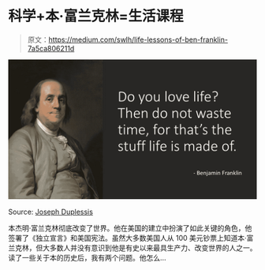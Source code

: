 # 科学+本·富兰克林=生活课程

> 原文：<https://medium.com/swlh/life-lessons-of-ben-franklin-7a5ca806211d>

![](img/09c1dc95351c049073a67db89e5000fa.png)

Source: [Joseph Duplessis](https://en.wikipedia.org/wiki/en:Joseph_Duplessis)

本杰明·富兰克林彻底改变了世界。他在美国的建立中扮演了如此关键的角色，他签署了《独立宣言》和美国宪法。虽然大多数美国人从 100 美元钞票上知道本·富兰克林，但大多数人并没有意识到他是有史以来最具生产力、改变世界的人之一。读了一些关于本的历史后，我有两个问题。他怎么…